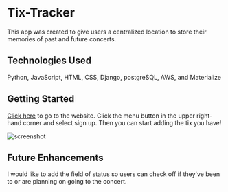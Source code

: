 # Tix-Tracker

This app was created to give users a centralized location to store their memories of past and future concerts.

## Technologies Used

Python, JavaScript, HTML, CSS, Django, postgreSQL, AWS, and Materialize

## Getting Started

[Click here](https://tix-tracker.heroku.com) to go to the website. Click the menu button in the upper right-hand corner and select sign up.
Then you can start adding the tix you have!

![screenshot](https://i.imgur.com/X1NUZZj.png)

## Future Enhancements

I would like to add the field of status so users can check off if they've been to or are planning on going to the concert.